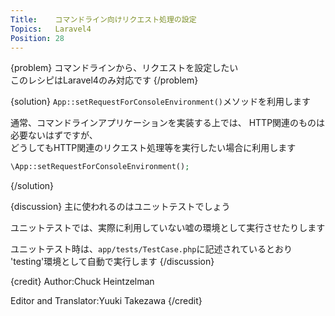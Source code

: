 ```yaml
---
Title:    コマンドライン向けリクエスト処理の設定
Topics:   Laravel4
Position: 28
---
```


{problem}
コマンドラインから、リクエストを設定したい  
このレシピはLaravel4のみ対応です
{/problem}

{solution}
`App::setRequestForConsoleEnvironment()`メソッドを利用します

通常、コマンドラインアプリケーションを実装する上では、
HTTP関連のものは必要ないはずですが、  
どうしてもHTTP関連のリクエスト処理等を実行したい場合に利用します

```php
\App::setRequestForConsoleEnvironment();
```
{/solution}

{discussion}
主に使われるのはユニットテストでしょう

ユニットテストでは、実際に利用していない嘘の環境として実行させたりします

ユニットテスト時は、`app/tests/TestCase.php`に記述されているとおり  
'testing'環境として自動で実行します
{/discussion}

{credit}
Author:Chuck Heintzelman

Editor and Translator:Yuuki Takezawa
{/credit}
